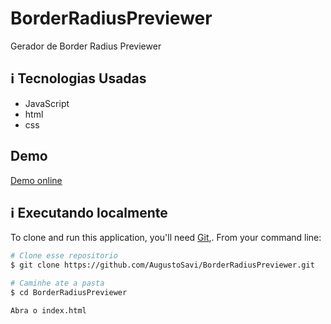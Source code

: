# BorderRadiusPreviewer

Gerador de Border Radius Previewer
## :information_source:  Tecnologias Usadas

* JavaScript
* html
* css

## Demo
[Demo online](https://augustosavi.github.io/BorderRadiusPreviewer/)

## :information_source: Executando localmente
To clone and run this application, you'll need [Git](https://git-scm.com),. From your command line:

```bash
# Clone esse repositorio
$ git clone https://github.com/AugustoSavi/BorderRadiusPreviewer.git

# Caminhe ate a pasta 
$ cd BorderRadiusPreviewer

Abra o index.html

```
